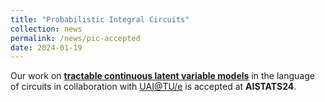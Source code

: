 ```yaml
---
title: "Probabilistic Integral Circuits"
collection: news
permalink: /news/pic-accepted
date: 2024-01-19
---
```

Our work on <a href="https://arxiv.org/abs/2310.16986"><b>tractable continuous latent variable models</b></a>  in the language of circuits in collaboration with <a href="https://uai.win.tue.nl/#people">UAI@TU/e</a> is accepted at <b>AISTATS24</b>.